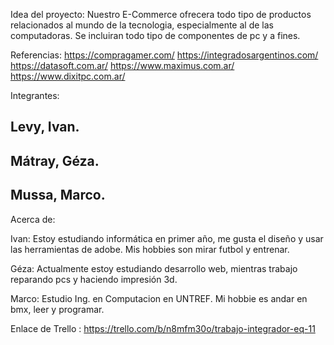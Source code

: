 Idea del proyecto:
Nuestro E-Commerce ofrecera todo tipo de productos relacionados al mundo de la tecnologia, especialmente al de las computadoras. Se incluiran todo tipo de componentes de pc y a fines.

Referencias:
https://compragamer.com/
https://integradosargentinos.com/
https://datasoft.com.ar/
https://www.maximus.com.ar/
https://www.dixitpc.com.ar/

Integrantes:

## Levy, Ivan. 
## Mátray, Géza. 
## Mussa, Marco. 

Acerca de: 

Ivan: Estoy estudiando informática en primer año, me gusta el diseño y usar las herramientas de adobe. Mis hobbies son mirar futbol y entrenar. 

Géza: Actualmente estoy estudiando desarrollo web, mientras trabajo reparando pcs y haciendo impresión 3d. 

Marco: Estudio Ing. en Computacion en UNTREF. Mi hobbie es andar en bmx, leer y programar.


Enlace de Trello : https://trello.com/b/n8mfm30o/trabajo-integrador-eq-11